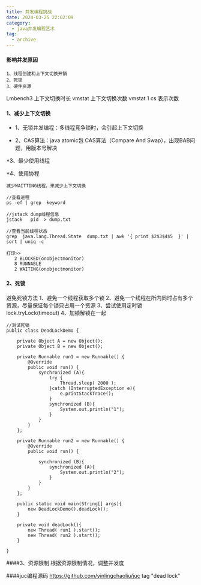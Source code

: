 ```yaml
---
title: 并发编程挑战
date: 2024-03-25 22:02:09
category:
  - java并发编程艺术
tag:
  - archive
---
```

#### 影响并发原因
```
1、线程创建和上下文切换开销
2、死锁
3、硬件资源
```

Lmbench3  上下文切换时长
vmstat 上下文切换次数
vmstat  1
cs 表示次数

####  1、减少上下文切换

* 1、无锁并发编程：多线程竞争锁时，会引起上下文切换

* 2、CAS算法：java atomic包 CAS算法（Compare And Swap），出现BAB问题，用版本号解决

*3、最少使用线程

*4、使用协程


`减少WAITTING线程，来减少上下文切换`
```shell
//查看进程
ps -ef | grep  keyword

//jstack dump线程信息
jstack   pid  > dump.txt

//查看当前线程状态
grep  java.lang.Thread.State  dump.txt | awk '{ print $2$3$4$5  }' | sort | uniq -c 

打印>>
   2 BLOCKED(onobjectmonitor)
   8 RUNNABLE
   2 WAITING(onobjectmonitor)
```

#### 2、死锁

避免死锁方法
1、避免一个线程获取多个锁
2、避免一个线程在所内同时占有多个资源，尽量保证每个锁只占用一个资源
3、尝试使用定时锁 lock.tryLock(timeout)
4、加锁解锁在一起

```
//测试死锁
public class DeadLockDemo {

    private Object A = new Object();
    private Object B = new Object();

    private Runnable run1 = new Runnable() {
        @Override
        public void run() {
            synchronized (A){
                try {
                    Thread.sleep( 2000 );
                }catch (InterruptedException e){
                    e.printStackTrace();
                }
                synchronized (B){
                    System.out.println("1");
                }
            }
        }
    };

    private Runnable run2 = new Runnable() {
        @Override
        public void run() {

            synchronized (B){
                synchronized (A){
                    System.out.println("2");
                }
            }
        }
    };

    public static void main(String[] args){
        new DeadLockDemo().deadLock();
    }
    
    private void deadLock(){
        new Thread( run1 ).start();
        new Thread( run2 ).start();
    }

}
```

####3、资源限制
根据资源限制情况，调整并发度


####juc编程源码
https://github.com/yinlingchaoliu/juc
tag  "dead lock"
